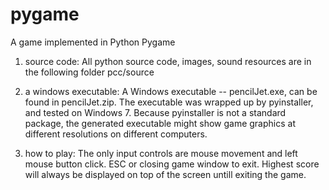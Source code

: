 # pygame
A game implemented in Python Pygame

1. source code:
All python source code, images, sound resources are in the following folder
pcc/source

2. a windows executable:
A Windows executable -- pencilJet.exe, can be found in pencilJet.zip.
The executable was wrapped up by pyinstaller, and tested on Windows 7.
Because pyinstaller is not a standard package, the generated executable
might show game graphics at different resolutions on different computers.

3. how to play:
The only input controls are mouse movement and left mouse button click.
ESC or closing game window to exit.
Highest score will always be displayed on top of the screen untill exiting the game.

